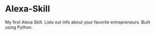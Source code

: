 # Alexa-Skill
My first Alexa Skill.
Lists out info about your favorite entrepreneurs.
Built using Python.
